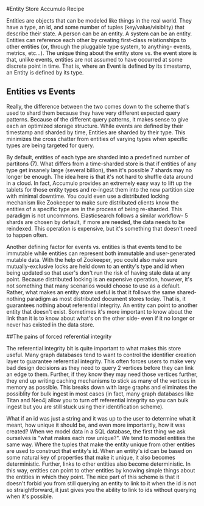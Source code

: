 #Entity Store Accumulo Recipe

Entities are objects that can be modeled like things in the real world. They have a type, an id, and some number of tuples (key/value/visiblity) that describe their state. A person can be an entity. A system can be an entity. Entities can reference each other by creating first-class relationships to other entities (or, through the pluggable type system, to anything- events, metrics, etc...). The unique thing about the entity store vs. the event store is that, unlike events, entities are not assumed to have occurred at some discrete point in time. That is, where an Event is defined by its timestamp, an Entity is defined by its type. 

## Entities vs Events

Really, the difference between the two comes down to the scheme that's used to shard them because they have very different expected query patterns. Because of the different query patterns, it makes sense to give each an optimized storage structure. While events are defined by their timestamp and sharded by time, Entities are sharded by their type. This minimizes the cross chatter from entities of varying types when specific types are being targeted for query.

By default, entities of each type are sharded into a predefined number of partitons (7). What differs from a time-sharded store is that if entities of any type get insanely large (several billion), then it's possible 7 shards may no longer be enough. The idea here is that it's not hard to shuffle data around in a cloud. In fact, Accumulo provides an extremely easy way to lift up the tablets for those entity types and re-ingest them into the new partition size with minimal downtime. You could even use a distributed locking mechanism like Zookeeper to make sure distributed clients know the entities of a specific type are in the process of being re-sharded. This paradigm is not uncommons. Elasticsearch follows a similar workflow- 5 shards are chosen by default, if more are needed, the data needs to be reindexed. This operation is expensive, but it's something that doesn't need to happen often.

Another defining factor for events vs. entities is that events tend to be immutable while entities can represent both immutable and user-generated mutable data. With the help of Zookeeper, you could also make sure mutually-exclusive locks are held down to an entity's type and id when being updated so that user's don't run the risk of having stale data at any point. Because distributed locking is an expensive operation, however, it's not something that many scenarios would choose to use as a default. Rather, what makes an entity store useful is that it follows the same shared-nothing paradigm as most distributed document stores today. That is, it guarantees nothing about referential integrity. An entity can point to another entity that doesn't exist. Sometimes it's more important to know about the link than it is to know about what's on the other side- even if it no longer or never has existed in the data store.


##The pains of forced referential integrity

The referential integrity bit is quite important to what makes this store useful. Many graph databases tend to want to control the identifier creation layer to guarantee referential integrity. This often forces users to make very bad design decisions as they need to query 2 vertices before they can link an edge to them. Further, if they know they may need those vertices further, they end up writing caching mechanisms to stick as many of the vertices in memory as possible. This breaks down with large graphs and eliminates the possiblity for bulk ingest in most cases (in fact, many graph databases like Titan and Neo4j allow you to turn off referential integrity so you can bulk ingest but you are still stuck using their identification scheme).

What if an id was just a string and it was up to the user to determine what it meant, how unique it should be, and even more importantly, how it was created? When we model data in a SQL database, the first thing we ask ourselves is "what makes each row unique?". We tend to model entities the same way. Where the tuples that make the entity unique from other entities are used to construct that entity's id. When an entity's id can be based on some natural key of properties that make it unique, it also becomes deterministic. Further, links to other entities also become deterministic. In this way, entities can point to other entities by knowing simple things about the entities in which they point. The nice part of this scheme is that it doesn't forbid you from still querying an entity to link to it when the id is not so straightforward, it just gives you the ability to link to ids without querying when it's possible.


